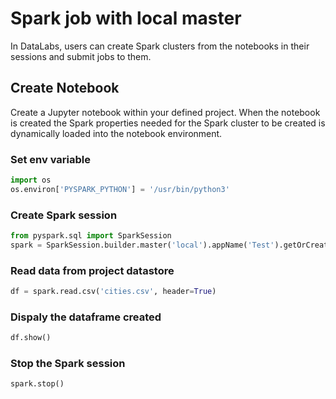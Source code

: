 # Spark job with local master

In DataLabs, users can create Spark clusters from the notebooks in
their sessions and submit jobs to them.

## Create Notebook

Create a Jupyter notebook within your defined project.
When the notebook is created the Spark properties needed
for the Spark cluster to be created is dynamically loaded into the notebook environment.

### Set env variable

```python
import os
os.environ['PYSPARK_PYTHON'] = '/usr/bin/python3'
```

### Create Spark session

```python
from pyspark.sql import SparkSession
spark = SparkSession.builder.master('local').appName('Test').getOrCreate()
```

### Read data from project datastore

```python
df = spark.read.csv('cities.csv', header=True)
```

### Dispaly the dataframe created

```python
df.show()
```

### Stop the Spark session

```python
spark.stop()
```
